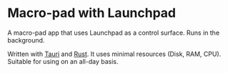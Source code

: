 # Macro-pad with Launchpad

A macro-pad app that uses Launchpad as a control surface. Runs in the background.

Written with [Tauri](http://tauri.studio) and [Rust](https://www.rust-lang.org).
It uses minimal resources (Disk, RAM, CPU). Suitable for using on an all-day basis.

